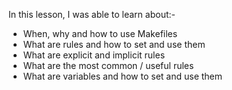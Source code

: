 In this lesson, I was able to learn about:-

  -  When, why and how to use Makefiles
  -  What are rules and how to set and use them
  -  What are explicit and implicit rules
  -  What are the most common / useful rules
  -  What are variables and how to set and use them
